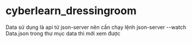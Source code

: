 # cyberlearn_dressingroom

Data sử dụng là api từ json-server nên cần chạy lệnh json-server --watch Data.json trong thư mục data thì mới xem được
